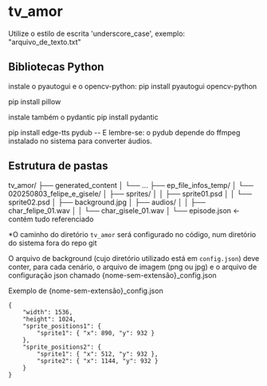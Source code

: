 # tv_amor

Utilize o estilo de escrita 'underscore_case', exemplo: "arquivo_de_texto.txt"

## Bibliotecas Python

instale o pyautogui e o opencv-python:
pip install pyautogui opencv-python

pip install pillow

instale também o pydantic
pip install pydantic 

pip install edge-tts pydub
    -- E lembre-se: o pydub depende do ffmpeg instalado no sistema para converter áudios.

## Estrutura de pastas
tv_amor/
├── generated_content
│   └── ... 
├── ep_file_infos_temp/
│   └── 020250803_felipe_e_gisele/
│       ├── sprites/
│       │   ├── sprite01.psd
│       │   └── sprite02.psd
│       ├── background.jpg
│       ├── audios/
│       │   ├── char_felipe_01.wav
│       │   └── char_gisele_01.wav
│       └── episode.json   ← contém tudo referenciado

*O caminho do diretório `tv_amor` será configurado no código, num diretório do sistema fora do repo git

O arquivo de background (cujo diretório utilizado está em `config.json`) deve conter, para cada cenário, o arquivo de imagem (png ou jpg) e o arquivo de configuração json chamado {nome-sem-extensão}_config.json 

Exemplo de {nome-sem-extensão}_config.json 
```
{
    "width": 1536,
    "height": 1024,
    "sprite_positions1": { 
        "sprite1": { "x": 890, "y": 932 }
    },
    "sprite_positions2": { 
        "sprite1": { "x": 512, "y": 932 },
        "sprite2": { "x": 1144, "y": 932 }
    }
}
```